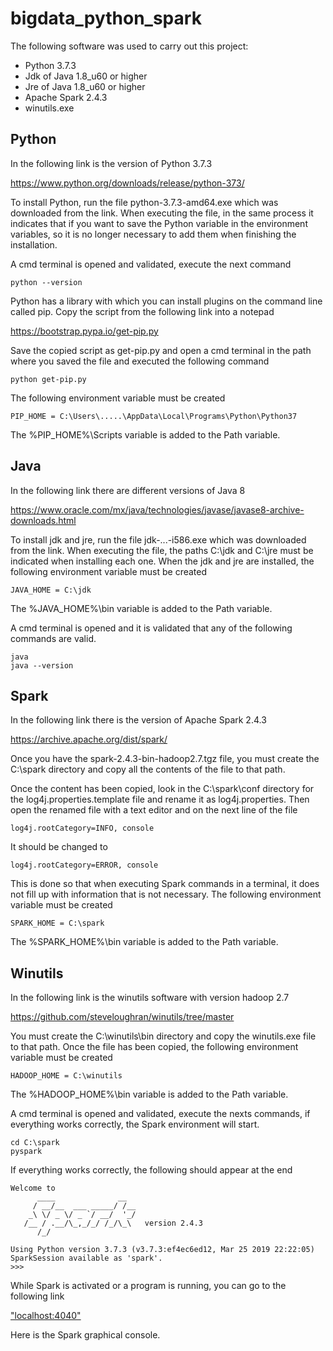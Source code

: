 # bigdata_python_spark

The following software was used to carry out this project:

- Python 3.7.3
- Jdk of Java 1.8_u60 or higher
- Jre of Java 1.8_u60 or higher
- Apache Spark 2.4.3
- winutils.exe

## Python

In the following link is the version of Python 3.7.3

https://www.python.org/downloads/release/python-373/

To install Python, run the file python-3.7.3-amd64.exe which was downloaded from the link. When executing the file, in the same process it indicates that if you want to save the Python variable in the environment variables, so it is no longer necessary to add them when finishing the installation.

A cmd terminal is opened and validated, execute the next command

```
python --version
```

Python has a library with which you can install plugins on the command line called pip. Copy the script from the following link into a notepad

https://bootstrap.pypa.io/get-pip.py

Save the copied script as get-pip.py and open a cmd terminal in the path where you saved the file and executed the following command

```
python get-pip.py
```

The following environment variable must be created

```
PIP_HOME = C:\Users\.....\AppData\Local\Programs\Python\Python37
```
The %PIP_HOME%\Scripts variable is added to the Path variable.

## Java

In the following link there are different versions of Java 8

https://www.oracle.com/mx/java/technologies/javase/javase8-archive-downloads.html

To install jdk and jre, run the file jdk-...-i586.exe which was downloaded from the link. When executing the file, the paths C:\jdk and C:\jre must be indicated when installing each one. When the jdk and jre are installed, the following environment variable must be created

```
JAVA_HOME = C:\jdk
```

The %JAVA_HOME%\bin variable is added to the Path variable.

A cmd terminal is opened and it is validated that any of the following commands are valid.

```
java
java --version
```

## Spark

In the following link there is the version of Apache Spark 2.4.3

https://archive.apache.org/dist/spark/

Once you have the spark-2.4.3-bin-hadoop2.7.tgz file, you must create the C:\spark directory and copy all the contents of the file to that path.

Once the content has been copied, look in the C:\spark\conf directory for the log4j.properties.template file and rename it as log4j.properties. Then open the renamed file with a text editor and on the next line of the file

```
log4j.rootCategory=INFO, console
```

It should be changed to

```
log4j.rootCategory=ERROR, console
```

This is done so that when executing Spark commands in a terminal, it does not fill up with information that is not necessary. The following environment variable must be created

```
SPARK_HOME = C:\spark
```

The %SPARK_HOME%\bin variable is added to the Path variable.

## Winutils

In the following link is the winutils software with version hadoop 2.7

https://github.com/steveloughran/winutils/tree/master

You must create the C:\winutils\bin directory and copy the winutils.exe file to that path. Once the file has been copied, the following environment variable must be created

```
HADOOP_HOME = C:\winutils
```

The %HADOOP_HOME%\bin variable is added to the Path variable.

A cmd terminal is opened and validated, execute the nexts commands, if everything works correctly, the Spark environment will start.

```
cd C:\spark
pyspark
```

If everything works correctly, the following should appear at the end

```
Welcome to
      ____              __
     / __/__  ___ _____/ /__
    _\ \/ _ \/ _ `/ __/  '_/
   /__ / .__/\_,_/_/ /_/\_\   version 2.4.3
      /_/

Using Python version 3.7.3 (v3.7.3:ef4ec6ed12, Mar 25 2019 22:22:05)
SparkSession available as 'spark'.
>>>
```

While Spark is activated or a program is running, you can go to the following link

["localhost:4040"](http://localhost:4040/)

Here is the Spark graphical console.
